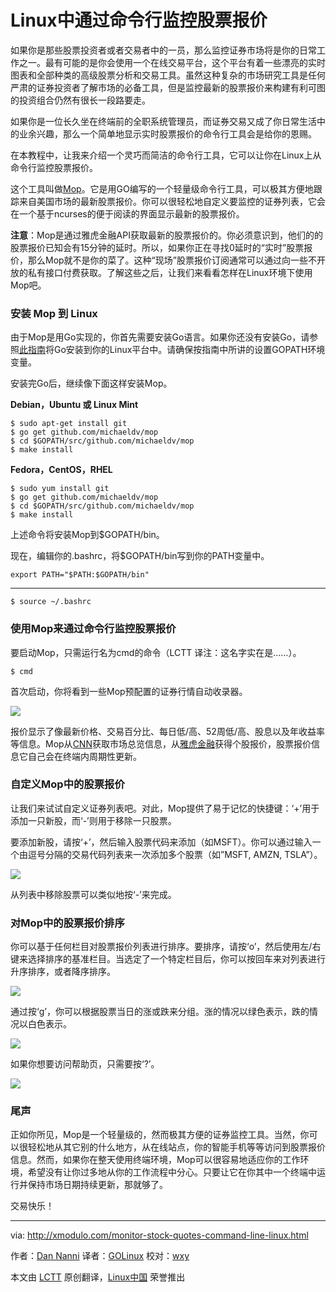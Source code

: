 Linux中通过命令行监控股票报价
================================================================================

如果你是那些股票投资者或者交易者中的一员，那么监控证券市场将是你的日常工作之一。最有可能的是你会使用一个在线交易平台，这个平台有着一些漂亮的实时图表和全部种类的高级股票分析和交易工具。虽然这种复杂的市场研究工具是任何严肃的证券投资者了解市场的必备工具，但是监控最新的股票报价来构建有利可图的投资组合仍然有很长一段路要走。

如果你是一位长久坐在终端前的全职系统管理员，而证券交易又成了你日常生活中的业余兴趣，那么一个简单地显示实时股票报价的命令行工具会是给你的恩赐。

在本教程中，让我来介绍一个灵巧而简洁的命令行工具，它可以让你在Linux上从命令行监控股票报价。

这个工具叫做[Mop][1]。它是用GO编写的一个轻量级命令行工具，可以极其方便地跟踪来自美国市场的最新股票报价。你可以很轻松地自定义要监控的证券列表，它会在一个基于ncurses的便于阅读的界面显示最新的股票报价。

**注意**：Mop是通过雅虎金融API获取最新的股票报价的。你必须意识到，他们的的股票报价已知会有15分钟的延时。所以，如果你正在寻找0延时的“实时”股票报价，那么Mop就不是你的菜了。这种“现场”股票报价订阅通常可以通过向一些不开放的私有接口付费获取。了解这些之后，让我们来看看怎样在Linux环境下使用Mop吧。

### 安装 Mop 到 Linux ###

由于Mop是用Go实现的，你首先需要安装Go语言。如果你还没有安装Go，请参照[此指南][2]将Go安装到你的Linux平台中。请确保按指南中所讲的设置GOPATH环境变量。

安装完Go后，继续像下面这样安装Mop。

**Debian，Ubuntu 或 Linux Mint**

    $ sudo apt-get install git
    $ go get github.com/michaeldv/mop
    $ cd $GOPATH/src/github.com/michaeldv/mop
    $ make install

**Fedora，CentOS，RHEL**

    $ sudo yum install git
    $ go get github.com/michaeldv/mop
    $ cd $GOPATH/src/github.com/michaeldv/mop
    $ make install

上述命令将安装Mop到$GOPATH/bin。

现在，编辑你的.bashrc，将$GOPATH/bin写到你的PATH变量中。

    export PATH="$PATH:$GOPATH/bin"

----------

    $ source ~/.bashrc 

### 使用Mop来通过命令行监控股票报价 ###

要启动Mop，只需运行名为cmd的命令（LCTT 译注：这名字实在是……）。

    $ cmd 

首次启动，你将看到一些Mop预配置的证券行情自动收录器。

![](https://farm6.staticflickr.com/5749/20018949104_c8c64e0e06_c.jpg)

报价显示了像最新价格、交易百分比、每日低/高、52周低/高、股息以及年收益率等信息。Mop从[CNN][3]获取市场总览信息，从[雅虎金融][4]获得个股报价，股票报价信息它自己会在终端内周期性更新。

### 自定义Mop中的股票报价 ###

让我们来试试自定义证券列表吧。对此，Mop提供了易于记忆的快捷键：‘+’用于添加一只新股，而‘-’则用于移除一只股票。

要添加新股，请按‘+’，然后输入股票代码来添加（如MSFT）。你可以通过输入一个由逗号分隔的交易代码列表来一次添加多个股票（如”MSFT, AMZN, TSLA”）。

![](https://farm1.staticflickr.com/636/20648164441_642ae33a22_c.jpg)

从列表中移除股票可以类似地按‘-’来完成。

### 对Mop中的股票报价排序 ###

你可以基于任何栏目对股票报价列表进行排序。要排序，请按‘o’，然后使用左/右键来选择排序的基准栏目。当选定了一个特定栏目后，你可以按回车来对列表进行升序排序，或者降序排序。

![](https://farm1.staticflickr.com/724/20648164481_15631eefcf_c.jpg)

通过按‘g’，你可以根据股票当日的涨或跌来分组。涨的情况以绿色表示，跌的情况以白色表示。

![](https://c2.staticflickr.com/6/5633/20615252696_a5bd44d3aa_b.jpg)

如果你想要访问帮助页，只需要按‘?’。

![](https://farm1.staticflickr.com/573/20632365342_da196b657f_c.jpg)

### 尾声 ###

正如你所见，Mop是一个轻量级的，然而极其方便的证券监控工具。当然，你可以很轻松地从其它别的什么地方，从在线站点，你的智能手机等等访问到股票报价信息。然而，如果你在整天使用终端环境，Mop可以很容易地适应你的工作环境，希望没有让你过多地从你的工作流程中分心。只要让它在你其中一个终端中运行并保持市场日期持续更新，那就够了。

交易快乐！

--------------------------------------------------------------------------------

via: http://xmodulo.com/monitor-stock-quotes-command-line-linux.html

作者：[Dan Nanni][a]
译者：[GOLinux](https://github.com/GOLinux)
校对：[wxy](https://github.com/wxy)

本文由 [LCTT](https://github.com/LCTT/TranslateProject) 原创翻译，[Linux中国](https://linux.cn/) 荣誉推出

[a]:http://xmodulo.com/author/nanni
[1]:https://github.com/michaeldv/mop
[2]:http://ask.xmodulo.com/install-go-language-linux.html
[3]:http://money.cnn.com/data/markets/
[4]:http://finance.yahoo.com/
